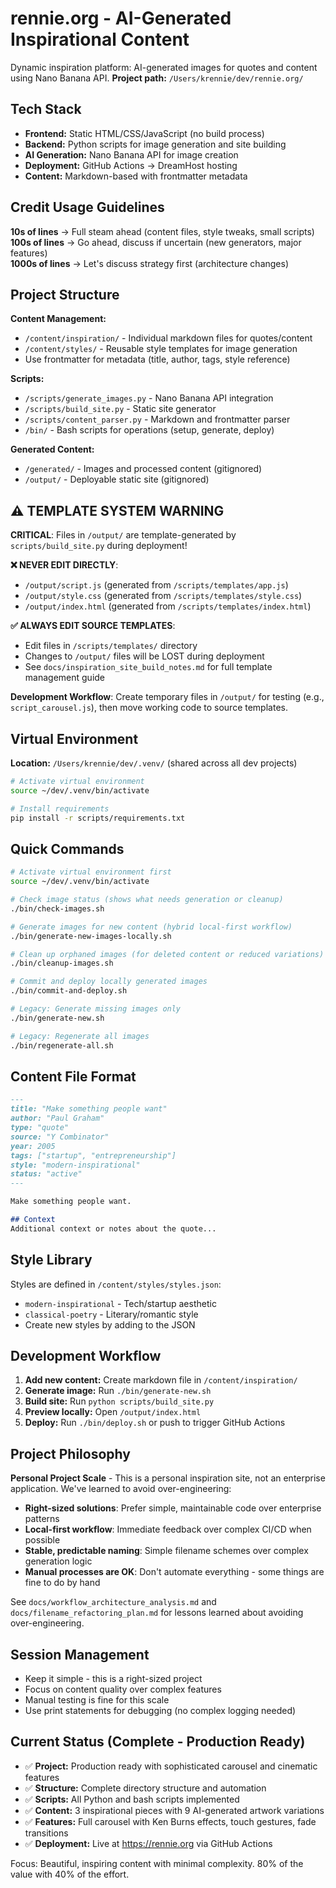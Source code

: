 # rennie.org - AI-Generated Inspirational Content

Dynamic inspiration platform: AI-generated images for quotes and content using Nano Banana API.
**Project path:** `/Users/krennie/dev/rennie.org/`

## Tech Stack
- **Frontend:** Static HTML/CSS/JavaScript (no build process)
- **Backend:** Python scripts for image generation and site building
- **AI Generation:** Nano Banana API for image creation
- **Deployment:** GitHub Actions → DreamHost hosting
- **Content:** Markdown-based with frontmatter metadata

## Credit Usage Guidelines

**10s of lines** → Full steam ahead (content files, style tweaks, small scripts)
**100s of lines** → Go ahead, discuss if uncertain (new generators, major features)  
**1000s of lines** → Let's discuss strategy first (architecture changes)

## Project Structure

**Content Management:**
- `/content/inspiration/` - Individual markdown files for quotes/content
- `/content/styles/` - Reusable style templates for image generation
- Use frontmatter for metadata (title, author, tags, style reference)

**Scripts:**
- `/scripts/generate_images.py` - Nano Banana API integration
- `/scripts/build_site.py` - Static site generator
- `/scripts/content_parser.py` - Markdown and frontmatter parser
- `/bin/` - Bash scripts for operations (setup, generate, deploy)

**Generated Content:**
- `/generated/` - Images and processed content (gitignored)
- `/output/` - Deployable static site (gitignored)

## ⚠️ TEMPLATE SYSTEM WARNING

**CRITICAL**: Files in `/output/` are template-generated by `scripts/build_site.py` during deployment!

**❌ NEVER EDIT DIRECTLY**:
- `/output/script.js` (generated from `/scripts/templates/app.js`)
- `/output/style.css` (generated from `/scripts/templates/style.css`)  
- `/output/index.html` (generated from `/scripts/templates/index.html`)

**✅ ALWAYS EDIT SOURCE TEMPLATES**:
- Edit files in `/scripts/templates/` directory
- Changes to `/output/` files will be LOST during deployment
- See `docs/inspiration_site_build_notes.md` for full template management guide

**Development Workflow**: Create temporary files in `/output/` for testing (e.g., `script_carousel.js`), then move working code to source templates.

## Virtual Environment
**Location:** `/Users/krennie/dev/.venv/` (shared across all dev projects)
```bash
# Activate virtual environment
source ~/dev/.venv/bin/activate

# Install requirements
pip install -r scripts/requirements.txt
```

## Quick Commands

```bash
# Activate virtual environment first
source ~/dev/.venv/bin/activate

# Check image status (shows what needs generation or cleanup)
./bin/check-images.sh

# Generate images for new content (hybrid local-first workflow)
./bin/generate-new-images-locally.sh

# Clean up orphaned images (for deleted content or reduced variations)
./bin/cleanup-images.sh

# Commit and deploy locally generated images
./bin/commit-and-deploy.sh

# Legacy: Generate missing images only
./bin/generate-new.sh

# Legacy: Regenerate all images
./bin/regenerate-all.sh
```

## Content File Format

```markdown
---
title: "Make something people want"
author: "Paul Graham"
type: "quote"
source: "Y Combinator"
year: 2005
tags: ["startup", "entrepreneurship"]
style: "modern-inspirational"
status: "active"
---

Make something people want.

## Context
Additional context or notes about the quote...
```

## Style Library

Styles are defined in `/content/styles/styles.json`:
- `modern-inspirational` - Tech/startup aesthetic
- `classical-poetry` - Literary/romantic style
- Create new styles by adding to the JSON

## Development Workflow

1. **Add new content:** Create markdown file in `/content/inspiration/`
2. **Generate image:** Run `./bin/generate-new.sh`
3. **Build site:** Run `python scripts/build_site.py`
4. **Preview locally:** Open `/output/index.html`
5. **Deploy:** Run `./bin/deploy.sh` or push to trigger GitHub Actions

## Project Philosophy

**Personal Project Scale** - This is a personal inspiration site, not an enterprise application. We've learned to avoid over-engineering:

- **Right-sized solutions**: Prefer simple, maintainable code over enterprise patterns
- **Local-first workflow**: Immediate feedback over complex CI/CD when possible  
- **Stable, predictable naming**: Simple filename schemes over complex generation logic
- **Manual processes are OK**: Don't automate everything - some things are fine to do by hand

See `docs/workflow_architecture_analysis.md` and `docs/filename_refactoring_plan.md` for lessons learned about avoiding over-engineering.

## Session Management
- Keep it simple - this is a right-sized project
- Focus on content quality over complex features
- Manual testing is fine for this scale
- Use print statements for debugging (no complex logging needed)

## Current Status (Complete - Production Ready)
- ✅ **Project:** Production ready with sophisticated carousel and cinematic features
- ✅ **Structure:** Complete directory structure and automation
- ✅ **Scripts:** All Python and bash scripts implemented
- ✅ **Content:** 3 inspirational pieces with 9 AI-generated artwork variations
- ✅ **Features:** Full carousel with Ken Burns effects, touch gestures, fade transitions
- ✅ **Deployment:** Live at https://rennie.org via GitHub Actions

Focus: Beautiful, inspiring content with minimal complexity. 80% of the value with 40% of the effort.